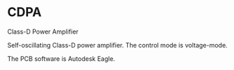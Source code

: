 # CDPA
Class-D Power Amplifier

Self-oscillating Class-D power amplifier.
The control mode is voltage-mode.

The PCB software is Autodesk Eagle.

